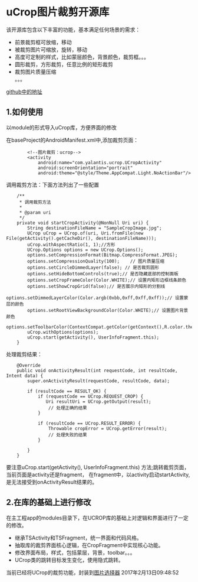 # uCrop图片裁剪开源库

该开源库包含以下丰富的功能，基本满足任何场景的需求：
- 前景裁剪框可放缩，移动
- 被裁剪图片可缩放，旋转，移动
- 高度可定制的样式，比如蒙层颜色，背景颜色，裁剪框。。。
- 圆形裁剪，方形裁剪，任意比例的矩形裁剪
- 裁剪图片质量压缩<br>
 。。。

[github中的地址](https://github.com/Yalantis/uCrop)


## 1.如何使用

以module的形式导入uCrop库，方便界面的修改

在baseProject的AndroidManifest.xml中,添加裁剪页面：
```
        <!--图片裁剪：ucrop-->
        <activity
            android:name="com.yalantis.ucrop.UCropActivity"
            android:screenOrientation="portrait"
            android:theme="@style/Theme.AppCompat.Light.NoActionBar"/>

```

调用裁剪方法：下面方法列出了一些配置
```
    /**
     * 调用裁剪方法
     *
     * @param uri
     */
    private void startCropActivity(@NonNull Uri uri) {
        String destinationFileName = "SampleCropImage.jpg";
        UCrop uCrop = UCrop.of(uri, Uri.fromFile(new File(getActivity().getCacheDir(), destinationFileName)));
        uCrop.withAspectRatio(1, 1);//方形
        UCrop.Options options = new UCrop.Options();
        options.setCompressionFormat(Bitmap.CompressFormat.JPEG);
        options.setCompressionQuality(100);    // 图片质量压缩
        options.setCircleDimmedLayer(false); // 是否裁剪圆形
        options.setHideBottomControls(true);// 是否隐藏底部的控制面板
        options.setCropFrameColor(Color.WHITE);// 设置内矩形边框线条颜色
        options.setShowCropGrid(false);// 是否展示内矩形的分割线
        options.setDimmedLayerColor(Color.argb(0xbb,0xff,0xff,0xff));// 设置蒙层的颜色
        options.setRootViewBackgroundColor(Color.WHITE);// 设置图片背景颜色
        options.setToolbarColor(ContextCompat.getColor(getContext(),R.color.themeColor));
        uCrop.withOptions(options);
        uCrop.start(getActivity(), UserInfoFragment.this);
    }
```

处理裁剪结果：
```
    @Override
    public void onActivityResult(int requestCode, int resultCode, Intent data) {
        super.onActivityResult(requestCode, resultCode, data);

        if (resultCode == RESULT_OK) {
            if (requestCode == UCrop.REQUEST_CROP) {
               Uri resultUri = UCrop.getOutput(result);
                // 处理正确的结果
            }

            if (resultCode == UCrop.RESULT_ERROR) {
                Throwable cropError = UCrop.getError(result);
                // 处理失败的结果
            }

        }
    }
```

要注意uCrop.start(getActivity(), UserInfoFragment.this) 方法;跳转裁剪页面，当前页面是activity还是fragment，
在fragment中，以activity启动startActivity,是无法接受到onActivityResult结果的。

## 2.在库的基础上进行修改
在主工程app的modules目录下，在UCROP库的基础上对逻辑和界面进行了一定的修改。

- 继承TSActivity和TSFragment，统一界面和代码风格。
- 抽取库的裁剪界面核心逻辑，在CropFragment中实现核心功能。
- 修改界面布局，样式，包括蒙层，背景，toolbar。。。
- UCrop类的跳转目标发生变化，使用隐式跳转。

当前已经将UCrop的裁剪功能，封装到[图片选择器](PHOTOSELECTOR.md)
2017年2月13日09:48:52